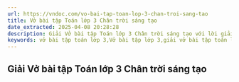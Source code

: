 ```yaml
---
url: https://vndoc.com/vo-bai-tap-toan-lop-3-chan-troi-sang-tao
title: Vở bài tập Toán lớp 3 Chân trời sáng tạo
date_extracted: 2025-04-08 20:28:28
description: Giải Vở bài tập Toán lớp 3 Chân trời sáng tạo với lời giải chi tiết, dễ hiểu được biên soạn bám sát Vở bài tập Toán lớp 3 Chân trời sáng tạo, giúp các em học tốt hơn.
keywords: vở bài tập toán lớp 3,Vở bài tập lớp 3,giải vở bài tập toán lớp 3,vở bài tập toán lớp 3 tập 1,Vở bài tập Toán lớp 3 Chân trời sáng tạo,Vở bài tập Toán lớp 3 CTST,Toán lớp 3 Chân trời sáng tạo,Bài tập Toán lớp 3
---
```


## **Giải Vở bài tập Toán lớp 3 Chân trời sáng tạo**
